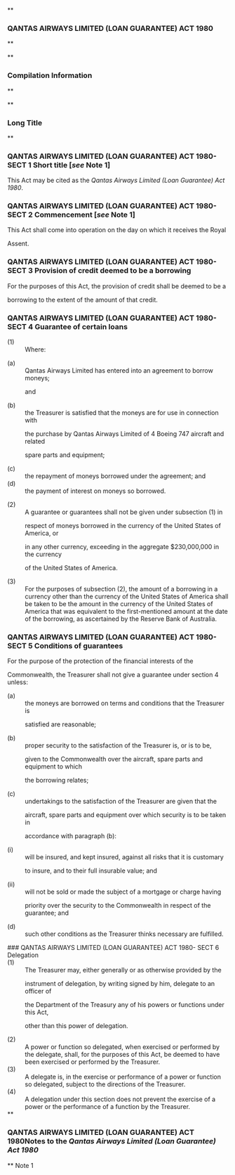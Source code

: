 **

###  QANTAS AIRWAYS LIMITED (LOAN GUARANTEE) ACT 1980 
**


**

###  Compilation Information 
**





**

###  Long Title 
**
###  QANTAS AIRWAYS LIMITED (LOAN GUARANTEE) ACT 1980- SECT 1  Short title [_see_ Note 1] 
This Act may be cited as the _Qantas Airways Limited (Loan Guarantee) Act 1980_.

 
###  QANTAS AIRWAYS LIMITED (LOAN GUARANTEE) ACT 1980- SECT 2  Commencement [_see_ Note 1] 
This Act shall come into operation on the day on which it receives the Royal

Assent.

 
###  QANTAS AIRWAYS LIMITED (LOAN GUARANTEE) ACT 1980- SECT 3  Provision of credit deemed to be a borrowing 
For the purposes of this Act, the provision of credit shall be deemed to be a

borrowing to the extent of the amount of that credit.

 
###  QANTAS AIRWAYS LIMITED (LOAN GUARANTEE) ACT 1980- SECT 4  Guarantee of certain loans 
<dt>(1)</dt><dd>Where:

</dd> 
<dl compact=""><dl compact="">

<dt>(a)</dt><dd>Qantas Airways Limited has entered into an agreement to borrow moneys;

and</dd>

<dt>(b)</dt><dd>the Treasurer is satisfied that the moneys are for use in connection with

the purchase by Qantas Airways Limited of 4 Boeing 747 aircraft and related

spare parts and equipment;

</dd>

</dl></dl>
<dl compact=""><dl compact="">

<dt>(c)</dt><dd>the repayment of moneys borrowed under the agreement; and</dd>

<dt>(d)</dt><dd>the payment of interest on moneys so borrowed.

</dd>

</dl></dl>
<dt>(2)</dt><dd>A guarantee or guarantees shall not be given under subsection (1) in

respect of moneys borrowed in the currency of the United States of America, or

in any other currency, exceeding in the aggregate $230,000,000 in the currency

of the United States of America.</dd> <dt>(3)</dt><dd>For the purposes of subsection (2), the amount of a borrowing in a currency other than the currency of the United States of America shall be taken to be the amount in the currency of the United States of America that was equivalent to the first-mentioned amount at the date of the borrowing, as ascertained by the Reserve Bank of Australia. </dd> 
###  QANTAS AIRWAYS LIMITED (LOAN GUARANTEE) ACT 1980- SECT 5  Conditions of guarantees 
For the purpose of the protection of the financial interests of the

Commonwealth, the Treasurer shall not give a guarantee under section 4 unless:

 
<dl compact=""><dl compact="">

<dt>(a)</dt><dd>the moneys are borrowed on terms and conditions that the Treasurer is

satisfied are reasonable;</dd>

<dt>(b)</dt><dd>proper security to the satisfaction of the Treasurer is, or is to be,

given to the Commonwealth over the aircraft, spare parts and equipment to which

the borrowing relates;</dd>

<dt>(c)</dt><dd>undertakings to the satisfaction of the Treasurer are given that the

aircraft, spare parts and equipment over which security is to be taken in

accordance with paragraph (b):

</dd>

</dl></dl>
<dl compact=""><dl compact=""><dl compact="">

<dt>(i)</dt><dd>will be insured, and kept insured, against all risks that it is customary

to insure, and to their full insurable value; and</dd>

<dt>(ii)</dt><dd>will not be sold or made the subject of a mortgage or charge having

priority over the security to the Commonwealth in respect of the guarantee; and

</dd>

</dl></dl></dl>
<dl compact=""><dl compact="">

<dt>(d)</dt><dd>such other conditions as the Treasurer thinks necessary are fulfilled.

</dd>

</dl></dl>
###  QANTAS AIRWAYS LIMITED (LOAN GUARANTEE) ACT 1980- SECT 6  Delegation 
<dt>(1)</dt><dd>The Treasurer may, either generally or as otherwise provided by the

instrument of delegation, by writing signed by him, delegate to an officer of

the Department of the Treasury any of his powers or functions under this Act,

other than this power of delegation.</dd> <dt>(2)</dt><dd>A power or function so delegated, when exercised or performed by the delegate, shall, for the purposes of this Act, be deemed to have been exercised or performed by the Treasurer.</dd> <dt>(3)</dt><dd>A delegate is, in the exercise or performance of a power or function so delegated, subject to the directions of the Treasurer.</dd> <dt>(4)</dt><dd>A delegation under this section does not prevent the exercise of a power or the performance of a function by the Treasurer. </dd> 
**

###  QANTAS AIRWAYS LIMITED (LOAN GUARANTEE) ACT 1980<centreit>Notes to the _Qantas Airways Limited (Loan Guarantee) Act 1980_ </centreit>
**
Note 1




